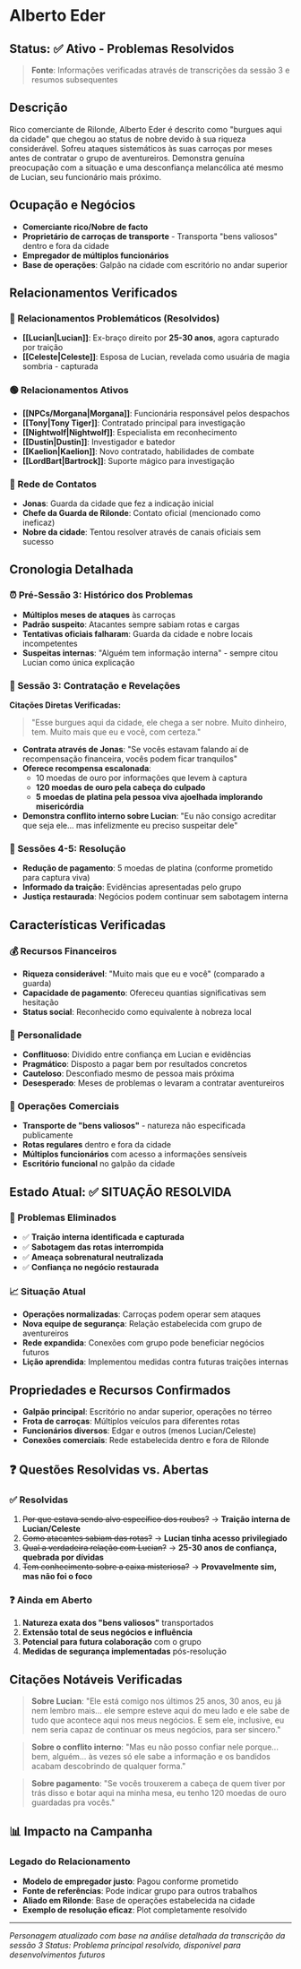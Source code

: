# Alberto Eder

## Status: ✅ Ativo - Problemas Resolvidos
> **Fonte**: Informações verificadas através de transcrições da sessão 3 e resumos subsequentes

## Descrição
Rico comerciante de Rilonde, Alberto Eder é descrito como "burgues aqui da cidade" que chegou ao status de nobre devido à sua riqueza considerável. Sofreu ataques sistemáticos às suas carroças por meses antes de contratar o grupo de aventureiros. Demonstra genuína preocupação com a situação e uma desconfiança melancólica até mesmo de Lucian, seu funcionário mais próximo.

## Ocupação e Negócios
- **Comerciante rico/Nobre de facto**
- **Proprietário de carroças de transporte** - Transporta "bens valiosos" dentro e fora da cidade
- **Empregador de múltiplos funcionários**
- **Base de operações**: Galpão na cidade com escritório no andar superior

## Relacionamentos Verificados

### 🔴 Relacionamentos Problemáticos (Resolvidos)
- **[[Lucian|Lucian]]**: Ex-braço direito por **25-30 anos**, agora capturado por traição
- **[[Celeste|Celeste]]**: Esposa de Lucian, revelada como usuária de magia sombria - capturada

### 🟢 Relacionamentos Ativos
- **[[NPCs/Morgana|Morgana]]**: Funcionária responsável pelos despachos
- **[[Tony|Tony Tiger]]**: Contratado principal para investigação
- **[[Nightwolf|Nightwolf]]**: Especialista em reconhecimento
- **[[Dustin|Dustin]]**: Investigador e batedor
- **[[Kaelion|Kaelion]]**: Novo contratado, habilidades de combate
- **[[LordBart|Bartrock]]**: Suporte mágico para investigação

### 🔵 Rede de Contatos
- **Jonas**: Guarda da cidade que fez a indicação inicial
- **Chefe da Guarda de Rilonde**: Contato oficial (mencionado como ineficaz)
- **Nobre da cidade**: Tentou resolver através de canais oficiais sem sucesso

## Cronologia Detalhada

### ⏰ Pré-Sessão 3: Histórico dos Problemas
- **Múltiplos meses de ataques** às carroças
- **Padrão suspeito**: Atacantes sempre sabiam rotas e cargas
- **Tentativas oficiais falharam**: Guarda da cidade e nobre locais incompetentes
- **Suspeitas internas**: "Alguém tem informação interna" - sempre citou Lucian como única explicação

### 📅 Sessão 3: Contratação e Revelações
**Citações Diretas Verificadas:**
> "Esse burgues aqui da cidade, ele chega a ser nobre. Muito dinheiro, tem. Muito mais que eu e você, com certeza."

- **Contrata através de Jonas**: "Se vocês estavam falando aí de recompensação financeira, vocês podem ficar tranquilos"
- **Oferece recompensa escalonada**:
  - 10 moedas de ouro por informações que levem à captura
  - **120 moedas de ouro pela cabeça do culpado**
  - **5 moedas de platina pela pessoa viva ajoelhada implorando misericórdia**
- **Demonstra conflito interno sobre Lucian**: "Eu não consigo acreditar que seja ele... mas infelizmente eu preciso suspeitar dele"

### 📅 Sessões 4-5: Resolução
- **Redução de pagamento**: 5 moedas de platina (conforme prometido para captura viva)
- **Informado da traição**: Evidências apresentadas pelo grupo
- **Justiça restaurada**: Negócios podem continuar sem sabotagem interna

## Características Verificadas

### 💰 Recursos Financeiros
- **Riqueza considerável**: "Muito mais que eu e você" (comparado a guarda)
- **Capacidade de pagamento**: Ofereceu quantias significativas sem hesitação
- **Status social**: Reconhecido como equivalente à nobreza local

### 🧠 Personalidade
- **Conflituoso**: Dividido entre confiança em Lucian e evidências
- **Pragmático**: Disposto a pagar bem por resultados concretos
- **Cauteloso**: Desconfiado mesmo de pessoa mais próxima
- **Desesperado**: Meses de problemas o levaram a contratar aventureiros

### 💼 Operações Comerciais
- **Transporte de "bens valiosos"** - natureza não especificada publicamente
- **Rotas regulares** dentro e fora da cidade
- **Múltiplos funcionários** com acesso a informações sensíveis
- **Escritório funcional** no galpão da cidade

## Estado Atual: ✅ SITUAÇÃO RESOLVIDA

### 🎯 Problemas Eliminados
- ✅ **Traição interna identificada e capturada**
- ✅ **Sabotagem das rotas interrompida**
- ✅ **Ameaça sobrenatural neutralizada**
- ✅ **Confiança no negócio restaurada**

### 📈 Situação Atual
- **Operações normalizadas**: Carroças podem operar sem ataques
- **Nova equipe de segurança**: Relação estabelecida com grupo de aventureiros
- **Rede expandida**: Conexões com grupo pode beneficiar negócios futuros
- **Lição aprendida**: Implementou medidas contra futuras traições internas

## Propriedades e Recursos Confirmados
- **Galpão principal**: Escritório no andar superior, operações no térreo
- **Frota de carroças**: Múltiplos veículos para diferentes rotas
- **Funcionários diversos**: Edgar e outros (menos Lucian/Celeste)
- **Conexões comerciais**: Rede estabelecida dentro e fora de Rilonde

## ❓ Questões Resolvidas vs. Abertas

### ✅ Resolvidas
1. ~~Por que estava sendo alvo específico dos roubos?~~ → **Traição interna de Lucian/Celeste**
2. ~~Como atacantes sabiam das rotas?~~ → **Lucian tinha acesso privilegiado**
3. ~~Qual a verdadeira relação com Lucian?~~ → **25-30 anos de confiança, quebrada por dívidas**
4. ~~Tem conhecimento sobre a caixa misteriosa?~~ → **Provavelmente sim, mas não foi o foco**

### ❓ Ainda em Aberto
1. **Natureza exata dos "bens valiosos"** transportados
2. **Extensão total de seus negócios e influência**
3. **Potencial para futura colaboração** com o grupo
4. **Medidas de segurança implementadas** pós-resolução

## Citações Notáveis Verificadas

> **Sobre Lucian**: "Ele está comigo nos últimos 25 anos, 30 anos, eu já nem lembro mais... ele sempre esteve aqui do meu lado e ele sabe de tudo que acontece aqui nos meus negócios. E sem ele, inclusive, eu nem seria capaz de continuar os meus negócios, para ser sincero."

> **Sobre o conflito interno**: "Mas eu não posso confiar nele porque... bem, alguém... às vezes só ele sabe a informação e os bandidos acabam descobrindo de qualquer forma."

> **Sobre pagamento**: "Se vocês trouxerem a cabeça de quem tiver por trás disso e botar aqui na minha mesa, eu tenho 120 moedas de ouro guardadas pra vocês."

## 📊 Impacto na Campanha

### Legado do Relacionamento
- **Modelo de empregador justo**: Pagou conforme prometido
- **Fonte de referências**: Pode indicar grupo para outros trabalhos
- **Aliado em Rilonde**: Base de operações estabelecida na cidade
- **Exemplo de resolução eficaz**: Plot completamente resolvido

---

*Personagem atualizado com base na análise detalhada da transcrição da sessão 3*
*Status: Problema principal resolvido, disponível para desenvolvimentos futuros* 